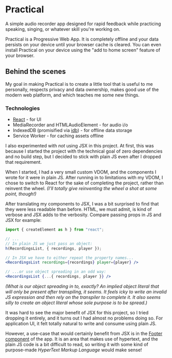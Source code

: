 # Practical

A simple audio recorder app designed for rapid feedback while practicing speaking, singing, or whatever skill you're working on.

Practical is a Progressive Web App. It is completely offline and your data persists on your device until your browser cache is cleared. You can even install Practical on your device using the "add to home screen" feature of your browser.

## Behind the scenes

My goal in making Practical is to create a little tool that is useful to me personally, respects privacy and data ownership, makes good use of the modern web platform, and which teaches me some new things.

### Technologies

- [React](https://github.com/facebook/react) - for UI
- MediaRecorder and HTMLAudioElement - for audio i/o
- IndexedDB (promisified via [idb](https://github.com/jakearchibald/idb)) - for offline data storage
- Service Worker - for caching assets offline

I also experimented with _not_ using JSX in this project. At first, this was because I started the project with the technical goal of zero dependencies and no build step, but I decided to stick with plain JS even after I dropped that requirement.

When I started, I had a very small custom VDOM, and the components I wrote for it were in plain JS. After running in to limitations with my VDOM, I chose to switch to React for the sake of completing the project, rather than reinvent the wheel. _(I'll totally give reinventing the wheel a shot at some point, though!)_

After translating my components to JSX, I was a bit surprised to find that they were less readable than before. HTML, we must admit, is kind of verbose and JSX adds to the verbosity. Compare passing props in JS and JSX for example:

```js
import { createElement as h } from "react";

// ...
// In plain JS we just pass an object:
h(RecordingsList, { recordings, player });
```

```jsx
// In JSX we have to either repeat the property names...
<RecordingsList recordings={recordings} player={player} />
```

```jsx
// ...or use object spreading in an odd way:
<RecordingsList {...{ recordings, player }} />
```

_(What is our object spreading in to, exactly? An implied object literal that will only be present after transpiling, it seems. It feels icky to write an invalid JS expression and then rely on the transpiler to complete it. It also seems silly to create an object literal whose sole purpose is to be spread.)_

It was hard to see the major benefit of JSX for this project, so I tried dropping it entirely, and it turns out I had almost no problems doing so. For application UI, it felt totally natural to write and consume using plain JS.

However, a use-case that would certainly benefit from JSX is in the [Footer component](/src/components/Footer.js) of the app. It is an area that makes use of hypertext, and the plain JS code is a bit difficult to read, so writing it with some kind of purpose-made _HyperText Markup Language_ would make sense!
